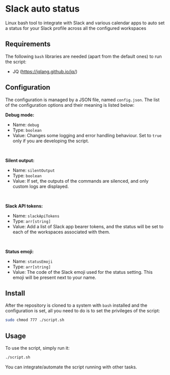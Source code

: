 # Slack auto status
Linux bash tool to integrate with Slack and various calendar apps to auto set a status for your Slack profile across all the configured workspaces

## Requirements

The following `bash` libraries are needed (apart from the default ones) to run the script:

* JQ (https://jqlang.github.io/jq/)

## Configuration

The configuration is managed by a JSON file, named `config.json`. The list of the configuration options and their meaning is listed below:

**Debug mode:**
* Name: `debug`
* Type: `boolean`
* Value: Changes some logging and error handling behaviour. Set to `true` only if you are developing the script.

<br>

**Silent output:**
* Name: `silentOutput`
* Type: `boolean`
* Value: If set, the outputs of the commands are silenced, and only custom logs are displayed.

<br>

**Slack API tokens:**
* Name: `slackApiTokens`
* Type: `arr[string]`
* Value: Add a list of Slack app bearer tokens, and the status will be set to each of the workspaces associated with them.

<br>

**Status emoji:**
* Name: `statusEmoji`
* Type: `arr[string]`
* Value: The code of the Slack emoji used for the status setting. This emoji will be present next to your name.


## Install

After the repository is cloned to a system with `bash` installed and the configuration is set, all you need to do is to set the privileges of the script:

```sh
sudo chmod 777 ./script.sh
```

## Usage

To use the script, simply run it: 

```sh
./script.sh
```

You can integrate/automate the script running with other tasks.